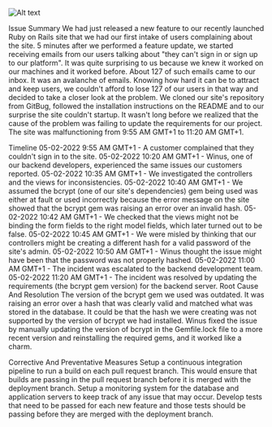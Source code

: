 
![Alt text](https://file%2B.vscode-resource.vscode-cdn.net/c%3A/Users/user/Dropbox/PC/Desktop/post-mortem-meetings.jpg?version%3D1675160207101)


Issue Summary
We had just released a new feature to our recently launched Ruby on Rails site that we had our first intake of users complaining about the site. 5 minutes after we performed a feature update, we started receiving emails from our users talking about "they can't sign in or sign up to our platform". It was quite surprising to us because we knew it worked on our machines and it worked before. About 127 of such emails came to our inbox. It was an avalanche of emails. Knowing how hard it can be to attract and keep users, we couldn't afford to lose 127 of our users in that way and decided to take a closer look at the problem. We cloned our site's repository from GitBug, followed the installation instructions on the README and to our surprise the site couldn't startup. It wasn't long before we realized that the cause of the problem was failing to update the requirements for our project. The site was malfunctioning from 9:55 AM GMT+1 to 11:20 AM GMT+1.

Timeline
05-02-2022 9:55 AM GMT+1 - A customer complained that they couldn't sign in to the site.
05-02-2022 10:20 AM GMT+1 - Winus, one of our backend developers, experienced the same issues our customers reported.
05-02-2022 10:35 AM GMT+1 - We investigated the controllers and the views for inconsistencies.
05-02-2022 10:40 AM GMT+1 - We assumed the bcrypt (one of our site's dependencies) gem being used was either at fault or used incorrectly because the error message on the site showed that the bcrypt gem was raising an error over an invalid hash.
05-02-2022 10:42 AM GMT+1 - We checked that the views might not be binding the form fields to the right model fields, which later turned out to be false.
05-02-2022 10:45 AM GMT+1 - We were misled by thinking that our controllers might be creating a different hash for a valid password of the site's admin.
05-02-2022 10:50 AM GMT+1 - Winus thought the issue might have been that the password was not properly hashed.
05-02-2022 11:00 AM GMT+1 - The incident was escalated to the backend development team.
05-02-2022 11:20 AM GMT+1 - The incident was resolved by updating the requirements (the bcrypt gem version) for the backend server.
Root Cause And Resolution
The version of the bcrypt gem we used was outdated. It was raising an error over a hash that was clearly valid and matched what was stored in the database. It could be that the hash we were creating was not supported by the version of bcrypt we had installed. Winus fixed the issue by manually updating the version of bcrypt in the Gemfile.lock file to a more recent version and reinstalling the required gems, and it worked like a charm.

Corrective And Preventative Measures
Setup a continuous integration pipeline to run a build on each pull request branch. This would ensure that builds are passing in the pull request branch before it is merged with the deployment branch.
Setup a monitoring system for the database and application servers to keep track of any issue that may occur.
Develop tests that need to be passed for each new feature and those tests should be passing before they are merged with the deployment branch.